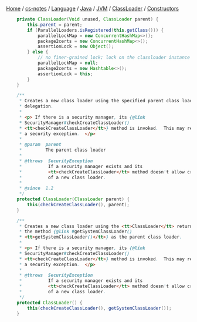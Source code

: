 [Home](https://mengxianbin.github.io) /
[cs-notes](https://mengxianbin.github.io/cs-notes/content) /
[Language](https://mengxianbin.github.io/cs-notes/content/Language) /
[Java](https://mengxianbin.github.io/cs-notes/content/Language/Java) /
[JVM](https://mengxianbin.github.io/cs-notes/content/Language/Java/JVM) /
[ClassLoader](https://mengxianbin.github.io/cs-notes/content/Language/Java/JVM/ClassLoader) /
[Constructors](https://mengxianbin.github.io/cs-notes/content/Language/Java/JVM/ClassLoader/Constructors)

```java
    private ClassLoader(Void unused, ClassLoader parent) {
        this.parent = parent;
        if (ParallelLoaders.isRegistered(this.getClass())) {
            parallelLockMap = new ConcurrentHashMap<>();
            package2certs = new ConcurrentHashMap<>();
            assertionLock = new Object();
        } else {
            // no finer-grained lock; lock on the classloader instance
            parallelLockMap = null;
            package2certs = new Hashtable<>();
            assertionLock = this;
        }
    }

    /**
     * Creates a new class loader using the specified parent class loader for
     * delegation.
     *
     * <p> If there is a security manager, its {@link
     * SecurityManager#checkCreateClassLoader()
     * <tt>checkCreateClassLoader</tt>} method is invoked.  This may result in
     * a security exception.  </p>
     *
     * @param  parent
     *         The parent class loader
     *
     * @throws  SecurityException
     *          If a security manager exists and its
     *          <tt>checkCreateClassLoader</tt> method doesn't allow creation
     *          of a new class loader.
     *
     * @since  1.2
     */
    protected ClassLoader(ClassLoader parent) {
        this(checkCreateClassLoader(), parent);
    }

    /**
     * Creates a new class loader using the <tt>ClassLoader</tt> returned by
     * the method {@link #getSystemClassLoader()
     * <tt>getSystemClassLoader()</tt>} as the parent class loader.
     *
     * <p> If there is a security manager, its {@link
     * SecurityManager#checkCreateClassLoader()
     * <tt>checkCreateClassLoader</tt>} method is invoked.  This may result in
     * a security exception.  </p>
     *
     * @throws  SecurityException
     *          If a security manager exists and its
     *          <tt>checkCreateClassLoader</tt> method doesn't allow creation
     *          of a new class loader.
     */
    protected ClassLoader() {
        this(checkCreateClassLoader(), getSystemClassLoader());
    }
```
